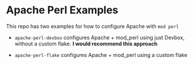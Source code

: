 # Apache Perl Examples

This repo has two examples for how to configure Apache with `mod perl`

* `apache-perl-devbox` configures Apache + mod_perl using just Devbox, without a custom flake. **I would recommend this approach**

* `apache-perl-flake` configures Apache + mod_perl using a custom flake
